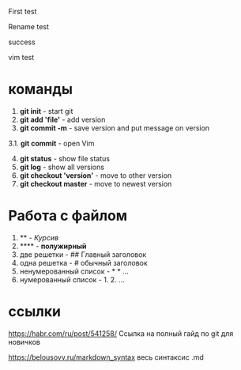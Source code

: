 First test

Rename test

success

vim test

# команды
1. **git init** - start git
2. **git add 'file'** - add version
3. **git commit -m** - save version and put message on version

3.1. **git commit** - open Vim

4. **git status** - show file status
5. **git log** - show all versions
6. **git checkout 'version'** - move to other version
7. **git checkout master** - move to newest version

# Работа с файлом
1. ** - *Курсив*
2. **** - **полужирный**
3. две решетки - ## Главный заголовок
4. одна решетка - # обычный заголовок
5. ненумерованный список - * * ...
6. нумерованный список - 1. 2. ...

# ссылки
https://habr.com/ru/post/541258/ Ссылка на полный гайд по git для новичков

https://belousovv.ru/markdown_syntax весь синтаксис .md